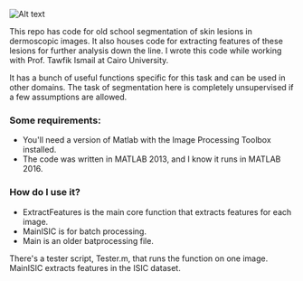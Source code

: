 ![Alt text](teaserImage.jpeg?raw=true "Segmentation")

This repo has code for old school segmentation of skin lesions in dermoscopic images. It also houses code for extracting features of these lesions for further analysis down the line. I wrote this code while working with Prof. Tawfik Ismail at Cairo University.

It has a bunch of useful functions specific for this task and can be used in other domains. The task of segmentation here is completely unsupervised if a few assumptions are allowed.

### Some requirements: 

- You'll need a version of Matlab with the Image Processing Toolbox installed. 
- The code was written in MATLAB 2013, and I know it runs in MATLAB 2016.

### How do I use it?

- ExtractFeatures is the main core function that extracts features for each image.
- MainISIC is for batch processing. 
- Main is an older batprocessing file.

There's a tester script, Tester.m, that runs the function on one image. 
MainISIC extracts features in the ISIC dataset.


